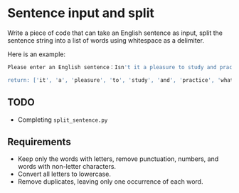 # Sentence input and split

Write a piece of code that can take an English sentence as input, split the sentence string into a list of words using whitespace as a delimiter.

Here is an example:

```bash
Please enter an English sentence：Isn't it a pleasure to study and practice what you have learned?

return: ['it', 'a', 'pleasure', 'to', 'study', 'and', 'practice', 'what', 'you', 'have', 'learned']

```

## TODO

- Completing `split_sentence.py`

## Requirements

- Keep only the words with letters, remove punctuation, numbers, and words with non-letter characters.
- Convert all letters to lowercase.
- Remove duplicates, leaving only one occurrence of each word.
